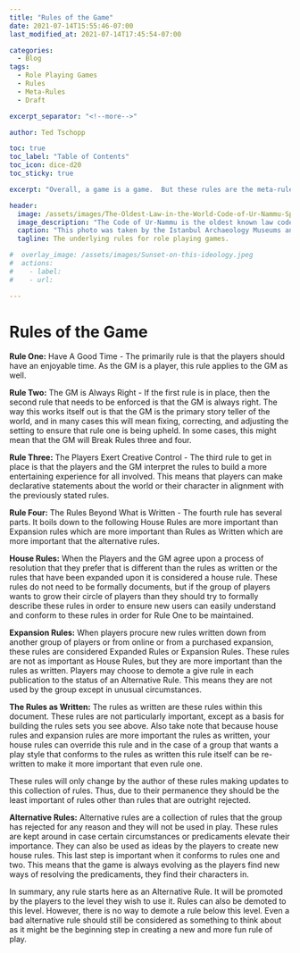 ```yaml
---
title: "Rules of the Game"
date: 2021-07-14T15:55:46-07:00
last_modified_at: 2021-07-14T17:45:54-07:00

categories:
  - Blog
tags:
  - Role Playing Games
  - Rules
  - Meta-Rules
  - Draft

excerpt_separator: "<!--more-->"

author: Ted Tschopp

toc: true
toc_label: "Table of Contents"
toc_icon: dice-d20
toc_sticky: true

excerpt: "Overall, a game is a game.  But these rules are the meta-rules for games."

header: 
  image: /assets/images/The-Oldest-Law-in-the-World-Code-of-Ur-Nammu-Splash.png
  image_description: "The Code of Ur-Nammu is the oldest known law code surviving today. It is from Mesopotamia and is written on tablets, in the Sumerian language c. 2100–2050 BCE."
  caption: "This photo was taken by the Istanbul Archaeology Museums and is public domain"
  tagline: The underlying rules for role playing games. 

#  overlay_image: /assets/images/Sunset-on-this-ideology.jpeg
#  actions:
#    - label: 
#    - url:

---
```

# Rules of the Game

**Rule One:** Have A Good Time - The primarily rule is that the players should have an enjoyable time.  As the GM is a player, this rule applies to the GM as well.  

**Rule Two:** The GM is Always Right - If the first rule is in place, then the second rule that needs to be enforced is that the GM is always right.  The way this works itself out is that the GM is the primary story teller of the world, and in many cases this will mean fixing, correcting, and adjusting the setting to ensure that rule one is being upheld.  In some cases, this might mean that the GM will Break Rules three and four.

**Rule Three:** The Players Exert Creative Control - The third rule to get in place is that the players and the GM interpret the rules to build a more entertaining experience for all involved.  This means that players can make declarative statements about the world or their character in alignment with the previously stated rules.

**Rule Four:** The Rules Beyond What is Written - The fourth rule has several parts.  It boils down to the following House Rules are more important than Expansion rules which are more important than Rules as Written which are more important that the alternative rules.

**House Rules:**  When the Players and the GM agree upon a process of resolution that they prefer that is different than the rules as written or the rules that have been expanded upon it is considered a house rule.  These rules do not need to be formally documents, but if the group of players wants to grow their circle of players than they should try to formally describe these rules in order to ensure new users can easily understand and conform to these rules in order for Rule One to be maintained.

**Expansion Rules:**  When players procure new rules written down from another group of players or from online or from a purchased expansion, these rules are considered Expanded Rules or Expansion Rules.  These rules are not as important as House Rules, but they are more important than the rules as written.  Players may choose to demote a give rule in each publication to the status of an Alternative Rule.  This means they are not used by the group except in unusual circumstances.

**The Rules as Written:** The rules as written are these rules within this document.  These rules are not particularly important, except as a basis for building the rules sets you see above.  Also take note that because house rules and expansion rules are more important the rules as written, your house rules can override this rule and in the case of a group that wants a play style that conforms to the rules as written this rule itself can be re-written to make it more important that even rule one.  

These rules will only change by the author of these rules making updates to this collection of rules.  Thus, due to their permanence they should be the least important of rules other than rules that are outright rejected.

**Alternative Rules:** Alternative rules are a collection of rules that the group has rejected for any reason and they will not be used in play.  These rules are kept around in case certain circumstances or predicaments elevate their importance.  They can also be used as ideas by the players to create new house rules.  This last step is important when it conforms to rules one and two.  This means that the game is always evolving as the players find new ways of resolving the predicaments, they find their characters in.

In summary, any rule starts here as an Alternative Rule.  It will be promoted by the players to the level they wish to use it.  Rules can also be demoted to this level.  However, there is no way to demote a rule below this level.  Even a bad alternative rule should still be considered as something to think about as it might be the beginning step in creating a new and more fun rule of play.